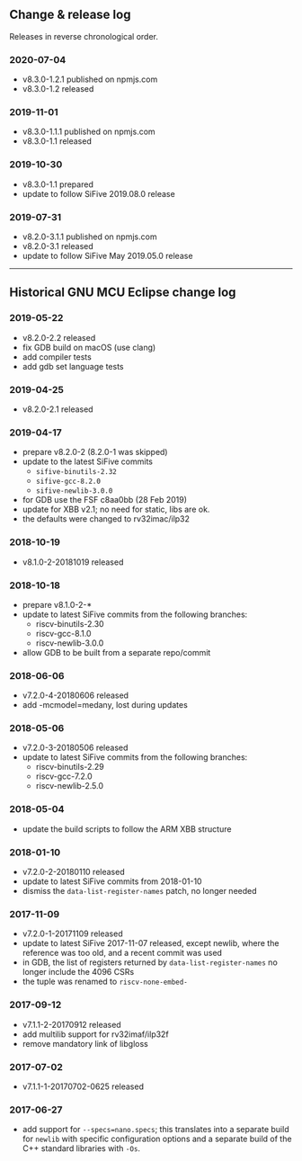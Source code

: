 
## Change & release log

Releases in reverse chronological order.

### 2020-07-04

- v8.3.0-1.2.1 published on npmjs.com
- v8.3.0-1.2 released

### 2019-11-01

- v8.3.0-1.1.1 published on npmjs.com
- v8.3.0-1.1 released

### 2019-10-30

- v8.3.0-1.1 prepared
- update to follow SiFive 2019.08.0 release

### 2019-07-31

- v8.2.0-3.1.1 published on npmjs.com
- v8.2.0-3.1 released
- update to follow SiFive May 2019.05.0 release

___

## Historical GNU MCU Eclipse change log

### 2019-05-22

- v8.2.0-2.2 released
- fix GDB build on macOS (use clang)
- add compiler tests
- add gdb set language tests

### 2019-04-25

- v8.2.0-2.1 released

### 2019-04-17

- prepare v8.2.0-2 (8.2.0-1 was skipped)
- update to the latest SiFive commits
  - `sifive-binutils-2.32`
  - `sifive-gcc-8.2.0`
  - `sifive-newlib-3.0.0`
- for GDB use the FSF c8aa0bb (28 Feb 2019)
- update for XBB v2.1; no need for static, libs are ok.
- the defaults were changed to rv32imac/ilp32

### 2018-10-19

- v8.1.0-2-20181019 released

### 2018-10-18

- prepare v8.1.0-2-*
- update to latest SiFive commits from the following branches:
  - riscv-binutils-2.30
  - riscv-gcc-8.1.0
  - riscv-newlib-3.0.0
- allow GDB to be built from a separate repo/commit

### 2018-06-06

- v7.2.0-4-20180606 released
- add -mcmodel=medany, lost during updates

### 2018-05-06

- v7.2.0-3-20180506 released
- update to latest SiFive commits from the following branches:
  - riscv-binutils-2.29
  - riscv-gcc-7.2.0
  - riscv-newlib-2.5.0

### 2018-05-04

- update the build scripts to follow the ARM XBB structure

### 2018-01-10

- v7.2.0-2-20180110 released
- update to latest SiFive commits from 2018-01-10
- dismiss the `data-list-register-names` patch, no longer needed

### 2017-11-09

- v7.2.0-1-20171109 released
- update to latest SiFive 2017-11-07 released, except newlib, where the
reference was too old, and a recent commit was used
- in GDB, the list of registers returned by `data-list-register-names`
no longer include the 4096 CSRs
- the tuple was renamed to `riscv-none-embed-`

### 2017-09-12

- v7.1.1-2-20170912 released
- add multilib support for rv32imaf/ilp32f
- remove mandatory link of libgloss

### 2017-07-02

- v7.1.1-1-20170702-0625 released

### 2017-06-27

- add support for `--specs=nano.specs`; this translates into a separate
build for `newlib` with specific configuration options and a separate
build of the C++ standard libraries with `-Os`.

